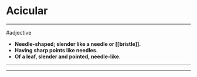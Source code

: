 # Acicular
---
#adjective
- **Needle-shaped; slender like a needle or [[bristle]].**
- **Having sharp points like needles.**
- **Of a leaf, slender and pointed, needle-like.**
---
---
